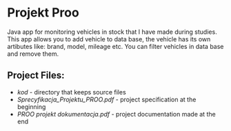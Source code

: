 # Projekt Proo

Java app for monitoring vehicles in stock that I have made during studies.
<br>
This app allows you to add vehicle to data base, the vehicle has its own artibutes like: brand, model, mileage etc. You can filter vehicles in data base and remove them.

## Project Files:
- *kod* - directory that keeps source files
- *Sprecyfikacja_Projektu_PROO.pdf* - project specification at the beginning
- *PROO projekt dokumentacja.pdf* - project documentation made at the end

